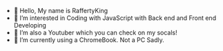 - 👋 Hello, My name is RaffertyKing
- 👀 I’m interested in Coding with JavaScript with Back end and Front end Developing
- 👀 I’m also a Youtuber which you can check on my socals!
- 🌱 I’m currently using a ChromeBook. Not a PC Sadly.
